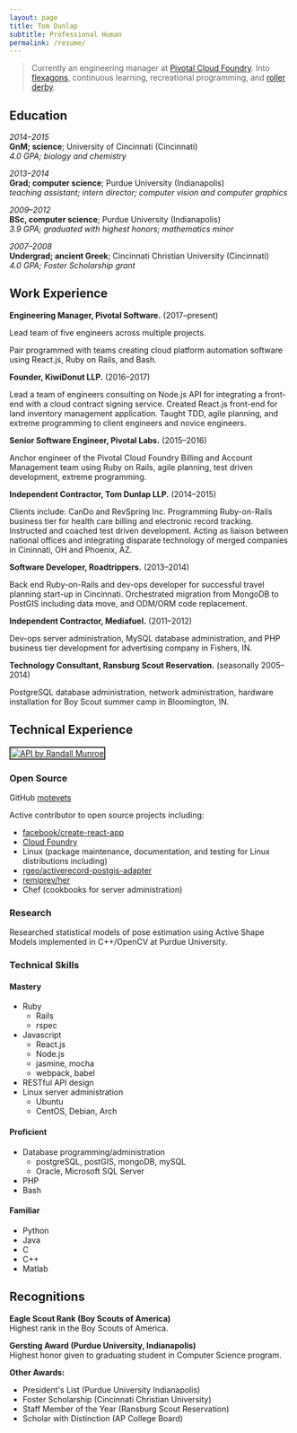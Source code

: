 ```yaml
---
layout: page
title: Tom Dunlap
subtitle: Professional Human
permalink: /resume/
---
```


> Currently an engineering manager at [Pivotal Cloud Foundry]. Into [flexagons], continuous learning, recreational programming, and [roller derby][BAD].

Education
---------

*2014–2015*  
**GnM; science**; University of Cincinnati (Cincinnati)  
*4.0 GPA; biology and chemistry*

*2013–2014*  
**Grad; computer science**; Purdue University (Indianapolis)  
*teaching assistant; intern director; computer vision and computer graphics*

*2009–2012*  
**BSc, computer science**; Purdue University (Indianapolis)  
*3.9 GPA; graduated with highest honors; mathematics minor*

*2007–2008*  
**Undergrad; ancient Greek**; Cincinnati Christian University (Cincinnati)  
*4.0 GPA; Foster Scholarship grant*

Work Experience
---------------

**Engineering Manager, Pivotal Software.** (2017–present)

Lead team of five engineers across multiple projects.

Pair programmed with teams creating cloud platform automation software using
React.js, Ruby on Rails, and Bash. 

**Founder, KiwiDonut LLP.** (2016–2017)

Lead a team of engineers consulting on Node.js API for integrating a front-end
with a cloud contract signing service. Created React.js front-end for land
inventory management application. Taught TDD, agile planning, and extreme
programming to client engineers and novice engineers.

**Senior Software Engineer, Pivotal Labs.** (2015–2016)

Anchor engineer of the Pivotal Cloud Foundry Billing and Account Management
team using Ruby on Rails, agile planning, test driven development, extreme
programming.

**Independent Contractor, Tom Dunlap LLP.** (2014–2015)

Clients include: CanDo and RevSpring Inc. Programming Ruby-on-Rails business
tier for health care billing and electronic record tracking. Instructed and
coached test driven development.  Acting as liaison between national offices and
integrating disparate technology of merged companies in Cininnati, OH and
Phoenix, AZ.

**Software Developer, Roadtrippers.** (2013–2014)

Back end Ruby-on-Rails and dev-ops developer for successful travel planning
start-up in Cincinnati.  Orchestrated migration from MongoDB to PostGIS
including data move, and ODM/ORM code replacement.

**Independent Contractor, Mediafuel.** (2011–2012)

Dev-ops server administration, MySQL database administration, and PHP business
tier development for advertising company in Fishers, IN.

**Technology Consultant, Ransburg Scout Reservation.** (seasonally 2005–2014)

PostgreSQL database administration, network administration, hardware
installation for Boy Scout summer camp in Bloomington, IN.


Technical Experience
--------------------

<a href="https://xkcd.com/1481/">
  <img
    style="border: solid 2px #333;padding: 1px;background: #fff;margin: initial;display: initial;max-width: initial;"
    src="http://imgs.xkcd.com/comics/api.png"
    alt="API by Randall Munroe"
    title="ACCESS LIMITS: Clients may maintain connections to the server for no more than 86,400 seconds per day. If you need additional time, you may contact IERS to file a request for up to one additional second."
  />
</a>

### Open Source
GitHub [motevets](https://github.com/motevets)

Active contributor to open source projects including:
* [facebook/create-react-app](https://github.com/facebook/create-react-app)
* [Cloud Foundry](https://github.com/cloudfoundry)
* Linux (package maintenance, documentation, and testing for Linux distributions including)
* [rgeo/activerecord-postgis-adapter](https://github.com/rgeo/activerecord-postgis-adapter)
* [remiprev/her](https://github.com/remiprev/her)
* Chef (cookbooks for server administration)

### Research
Researched statistical models of pose estimation using Active Shape Models
implemented in C++/OpenCV at Purdue University.

### Technical Skills

#### Mastery
* Ruby  
  * Rails
  * rspec
* Javascript  
  * React.js
  * Node.js
  * jasmine, mocha
  * webpack, babel
* RESTful API design  
* Linux server administration  
  * Ubuntu
  * CentOS, Debian, Arch

#### Proficient
* Database programming/administration  
  * postgreSQL, postGIS, mongoDB, mySQL
  * Oracle, Microsoft SQL Server
* PHP
* Bash

#### Familiar
* Python
* Java
* C
* C++
* Matlab

Recognitions
------------

**Eagle Scout Rank (Boy Scouts of America)**  
Highest rank in the Boy Scouts of America.

**Gersting Award (Purdue University, Indianapolis)**  
Highest honor given to graduating student in Computer Science program.

**Other Awards:**

-  President's List (Purdue University Indianapolis)
-  Foster Scholarship (Cincinnati Christian University)
-  Staff Member of the Year (Ransburg Scout Reservation)
-  Scholar with Distinction (AP College Board)

[flexagons]: http://motevets.com/hexaflexago
[bad]: http://www.bayareaderby.com/
[Pivotal Cloud Foundry]: https://pivotal.io/platform
